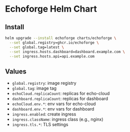 # Echoforge Helm Chart

## Install

```bash
helm upgrade --install echoforge charts/echoforge \
  --set global.registry=ghcr.io/echoforge \
  --set global.tag=latest \
  --set ingress.hosts.dashboard=dashboard.example.com \
  --set ingress.hosts.api=api.example.com
```

## Values

- `global.registry`: image registry
- `global.tag`: image tag
- `echoCloud.replicaCount`: replicas for echo-cloud
- `dashboard.replicaCount`: replicas for dashboard
- `echoCloud.env.*`: env vars for echo-cloud
- `dashboard.env.*`: env vars for dashboard
- `ingress.enabled`: create ingress
- `ingress.className`: ingress class (e.g., nginx)
- `ingress.tls.*`: TLS settings
